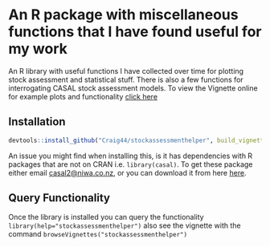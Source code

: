 # An R package with miscellaneous functions that I have found useful for my work
An R library with useful functions I have collected over time for plotting stock assessment and statistical stuff.
There is also a few functions for interrogating CASAL stock assessment models. To view the Vignette online for example plots and functionality [click here](http://htmlpreview.github.io/?https://github.com/Craig44/stockassessmenthelper/blob/master/vignettes/ExampleUseage.html)

## Installation
```r
devtools::install_github("Craig44/stockassessmenthelper", build_vignettes  = TRUE)
```
An issue you might find when installing this, is it has dependencies with R packages that are not on CRAN i.e. `library(casal)`. To get these package either email casal2@niwa.co.nz, or you can download it from here [here](https://casal2.github.io/casal/).

## Query Functionality
Once the library is installed you can query the functionality `library(help="stockassessmenthelper")` also see the vignette with the command `browseVignettes("stockassessmenthelper")`
